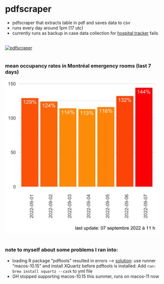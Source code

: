 # pdfscraper
* pdfscraper that extracts table in pdf and saves data to csv 
* runs every day around 1pm (17 utc)
* currently runs as backup in case data collection for
<a href = "https://jlomako.shinyapps.io/occupancy_app/">hospital tracker</a>
fails
<br><br>

[![pdfscraper](https://github.com/jlomako/pdfscraper/actions/workflows/main.yml/badge.svg)](https://github.com/jlomako/pdfscraper/actions/workflows/main.yml)
<br><br>


### mean occupancy rates in Montréal emergency rooms (last 7 days)
<img src = "img/last7days.png" width=500 />
<br><br>

### note to myself about some problems I ran into:
* loading R package "pdftools" resulted in errors -->
 <a href="https://github.com/r-lib/actions/issues/78#issuecomment-611733294">solution</a>: use runner "macos-10.15" and install XQuartz before pdftools is installed: Add <code>run: brew install xquartz --cask</code> to yml file<br>
* GH stopped supporting macos-10.15 this summer, runs on macos-11 now
